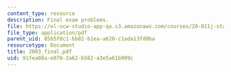 ```yaml
---
content_type: resource
description: Final exam problems.
file: https://ol-ocw-studio-app-qa.s3.amazonaws.com/courses/20-011j-statistical-thermodynamics-of-biomolecular-systems-be-011j-spring-2004/91fea08ae0702a62b562a3e5a61b999c_2003_final.pdf
file_type: application/pdf
parent_uid: 85b5f0c1-bb82-b1ea-a620-c1ada13fd0ba
resourcetype: Document
title: 2003_final.pdf
uid: 91fea08a-e070-2a62-b562-a3e5a61b999c
---
```

